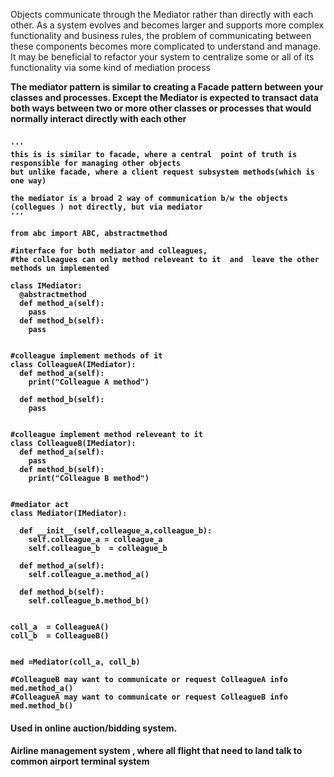 
Objects communicate through the Mediator rather than directly with each other.
As a system evolves and becomes larger and supports more complex functionality and business
rules, the problem of communicating between these components becomes more complicated to
understand and manage. It may be beneficial to refactor your system to centralize some or all of its
functionality via some kind of mediation process<b>

The mediator pattern is similar to creating a Facade pattern between your classes and processes.
Except the Mediator is expected to transact data both ways between two or more other classes or
processes that would normally interact directly with each other

```

'''
this is is similar to facade, where a central  point of truth is responsible for managing other objects
but unlike facade, where a client request subsystem methods(which is one way)

the mediator is a broad 2 way of communication b/w the objects (collegues ) not directly, but via mediator
'''

from abc import ABC, abstractmethod 

#interface for both mediator and colleagues, 
#the colleagues can only method releveant to it  and  leave the other methods un implemented

class IMediator:
  @abstractmethod
  def method_a(self):
    pass
  def method_b(self):
    pass
  

#colleague implement methods of it
class ColleagueA(IMediator):
  def method_a(self):
    print("Colleague A method")
  
  def method_b(self):
    pass


#colleague implement method releveant to it  
class ColleagueB(IMediator):
  def method_a(self):
    pass
  def method_b(self):
    print("Colleague B method")
    
    
#mediator act
class Mediator(IMediator):
  
  def __init__(self,colleague_a,colleague_b):
    self.colleague_a = colleague_a
    self.colleague_b  = colleague_b
  
  def method_a(self):
    self.colleague_a.method_a()
  
  def method_b(self):
    self.colleague_b.method_b()
    

coll_a  = ColleagueA()
coll_b  = ColleagueB()


med =Mediator(coll_a, coll_b)

#ColleagueB may want to communicate or request ColleagueA info
med.method_a()
#ColleagueA may want to communicate or request ColleagueB info
med.method_b()
```
#### Used in online auction/bidding system.
#### Airline management system , where all flight that need to land talk to common airport  terminal system

